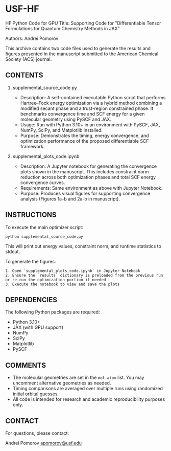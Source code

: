 # USF-HF
HF Python Code for GPU
Title: Supporting Code for "Differentiable Tensor Formulations for Quantum Chemistry Methods in JAX"

Authors: Andrei Pomorov

This archive contains two code files used to generate the results and figures presented in the manuscript submitted to the American Chemical Society (ACS) journal.


CONTENTS
--------

1. supplemental_source_code.py
   - Description: A self-contained executable Python script that performs Hartree–Fock energy optimization via a hybrid method combining a modified secant phase and a trust-region constrained phase. It benchmarks convergence time and SCF energy for a given molecular geometry using PySCF and JAX.
   - Usage: Run with Python 3.10+ in an environment with PySCF, JAX, NumPy, SciPy, and Matplotlib installed.
   - Purpose: Demonstrates the timing, energy convergence, and optimization performance of the proposed differentiable SCF framework.

2. supplemental_plots_code.ipynb
   - Description: A Jupyter notebook for generating the convergence plots shown in the manuscript. This includes constraint norm reduction across both optimization phases and total SCF energy convergence curves.
   - Requirements: Same environment as above with Jupyter Notebook.
   - Purpose: Produces visual figures for supporting convergence analysis (Figures 1a–b and 2a-b in manuscript).

INSTRUCTIONS
------------

To execute the main optimizer script:

    python supplemental_source_code.py

This will print out energy values, constraint norm, and runtime statistics to stdout.

To generate the figures:

    1. Open `supplemental_plots_code.ipynb` in Jupyter Notebook
    2. Ensure the `results` dictionary is preloaded from the previous run or re-run the optimization portion if needed
    3. Execute the notebook to view and save the plots

DEPENDENCIES
------------

The following Python packages are required:

- Python 3.10+
- JAX (with GPU support)
- NumPy
- SciPy
- Matplotlib
- PySCF

COMMENTS
--------

- The molecular geometries are set in the `mol.atom` list. You may uncomment alternative geometries as needed.
- Timing comparisons are averaged over multiple runs using randomized initial orbital guesses.
- All code is intended for research and academic reproducibility purposes only.

CONTACT
-------

For questions, please contact:

Andrei Pomorov 
apomorov@usf.edu  

